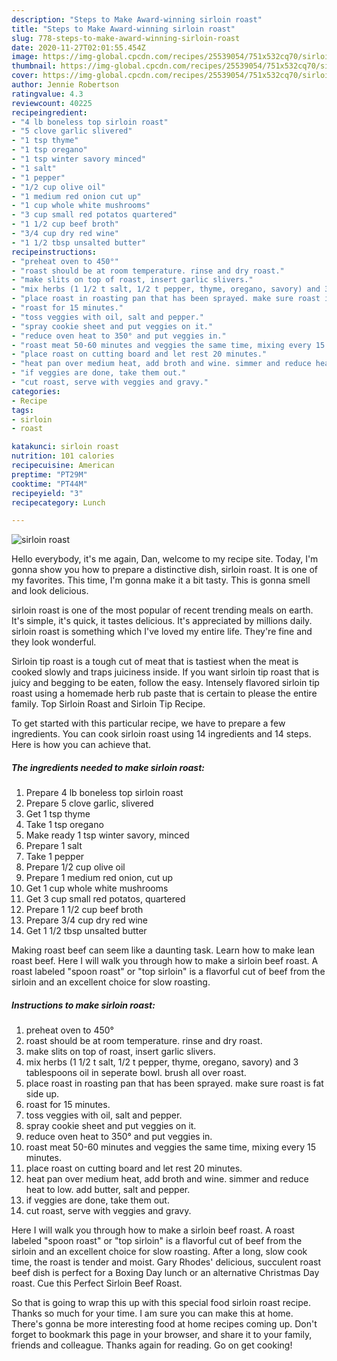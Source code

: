 ```yaml
---
description: "Steps to Make Award-winning sirloin roast"
title: "Steps to Make Award-winning sirloin roast"
slug: 778-steps-to-make-award-winning-sirloin-roast
date: 2020-11-27T02:01:55.454Z
image: https://img-global.cpcdn.com/recipes/25539054/751x532cq70/sirloin-roast-recipe-main-photo.jpg
thumbnail: https://img-global.cpcdn.com/recipes/25539054/751x532cq70/sirloin-roast-recipe-main-photo.jpg
cover: https://img-global.cpcdn.com/recipes/25539054/751x532cq70/sirloin-roast-recipe-main-photo.jpg
author: Jennie Robertson
ratingvalue: 4.3
reviewcount: 40225
recipeingredient:
- "4 lb boneless top sirloin roast"
- "5 clove garlic slivered"
- "1 tsp thyme"
- "1 tsp oregano"
- "1 tsp winter savory minced"
- "1 salt"
- "1 pepper"
- "1/2 cup olive oil"
- "1 medium red onion cut up"
- "1 cup whole white mushrooms"
- "3 cup small red potatos quartered"
- "1 1/2 cup beef broth"
- "3/4 cup dry red wine"
- "1 1/2 tbsp unsalted butter"
recipeinstructions:
- "preheat oven to 450°"
- "roast should be at room temperature. rinse and dry roast."
- "make slits on top of roast, insert garlic slivers."
- "mix herbs (1 1/2 t salt, 1/2 t pepper, thyme, oregano, savory) and 3 tablespoons oil in seperate bowl. brush all over roast."
- "place roast in roasting pan that has been sprayed. make sure roast is fat side up."
- "roast for 15 minutes."
- "toss veggies with oil, salt and pepper."
- "spray cookie sheet and put veggies on it."
- "reduce oven heat to 350° and put veggies in."
- "roast meat 50-60 minutes and veggies the same time, mixing every 15 minutes."
- "place roast on cutting board and let rest 20 minutes."
- "heat pan over medium heat, add broth and wine. simmer and reduce heat to low. add butter, salt and pepper."
- "if veggies are done, take them out."
- "cut roast, serve with veggies and gravy."
categories:
- Recipe
tags:
- sirloin
- roast

katakunci: sirloin roast 
nutrition: 101 calories
recipecuisine: American
preptime: "PT29M"
cooktime: "PT44M"
recipeyield: "3"
recipecategory: Lunch

---
```



![sirloin roast](https://img-global.cpcdn.com/recipes/25539054/751x532cq70/sirloin-roast-recipe-main-photo.jpg)

Hello everybody, it's me again, Dan, welcome to my recipe site. Today, I'm gonna show you how to prepare a distinctive dish, sirloin roast. It is one of my favorites. This time, I'm gonna make it a bit tasty. This is gonna smell and look delicious.

sirloin roast is one of the most popular of recent trending meals on earth. It's simple, it's quick, it tastes delicious. It's appreciated by millions daily. sirloin roast is something which I've loved my entire life. They're fine and they look wonderful.

Sirloin tip roast is a tough cut of meat that is tastiest when the meat is cooked slowly and traps juiciness inside. If you want sirloin tip roast that is juicy and begging to be eaten, follow the easy. Intensely flavored sirloin tip roast using a homemade herb rub paste that is certain to please the entire family. Top Sirloin Roast and Sirloin Tip Recipe.


To get started with this particular recipe, we have to prepare a few ingredients. You can cook sirloin roast using 14 ingredients and 14 steps. Here is how you can achieve that.

<!--inarticleads1-->

##### The ingredients needed to make sirloin roast:

1. Prepare 4 lb boneless top sirloin roast
1. Prepare 5 clove garlic, slivered
1. Get 1 tsp thyme
1. Take 1 tsp oregano
1. Make ready 1 tsp winter savory, minced
1. Prepare 1 salt
1. Take 1 pepper
1. Prepare 1/2 cup olive oil
1. Prepare 1 medium red onion, cut up
1. Get 1 cup whole white mushrooms
1. Get 3 cup small red potatos, quartered
1. Prepare 1 1/2 cup beef broth
1. Prepare 3/4 cup dry red wine
1. Get 1 1/2 tbsp unsalted butter


Making roast beef can seem like a daunting task. Learn how to make lean roast beef. Here I will walk you through how to make a sirloin beef roast. A roast labeled &#34;spoon roast&#34; or &#34;top sirloin&#34; is a flavorful cut of beef from the sirloin and an excellent choice for slow roasting. 

<!--inarticleads2-->

##### Instructions to make sirloin roast:

1. preheat oven to 450°
1. roast should be at room temperature. rinse and dry roast.
1. make slits on top of roast, insert garlic slivers.
1. mix herbs (1 1/2 t salt, 1/2 t pepper, thyme, oregano, savory) and 3 tablespoons oil in seperate bowl. brush all over roast.
1. place roast in roasting pan that has been sprayed. make sure roast is fat side up.
1. roast for 15 minutes.
1. toss veggies with oil, salt and pepper.
1. spray cookie sheet and put veggies on it.
1. reduce oven heat to 350° and put veggies in.
1. roast meat 50-60 minutes and veggies the same time, mixing every 15 minutes.
1. place roast on cutting board and let rest 20 minutes.
1. heat pan over medium heat, add broth and wine. simmer and reduce heat to low. add butter, salt and pepper.
1. if veggies are done, take them out.
1. cut roast, serve with veggies and gravy.


Here I will walk you through how to make a sirloin beef roast. A roast labeled &#34;spoon roast&#34; or &#34;top sirloin&#34; is a flavorful cut of beef from the sirloin and an excellent choice for slow roasting. After a long, slow cook time, the roast is tender and moist. Gary Rhodes&#39; delicious, succulent roast beef dish is perfect for a Boxing Day lunch or an alternative Christmas Day roast. Cue this Perfect Sirloin Beef Roast. 

So that is going to wrap this up with this special food sirloin roast recipe. Thanks so much for your time. I am sure you can make this at home. There's gonna be more interesting food at home recipes coming up. Don't forget to bookmark this page in your browser, and share it to your family, friends and colleague. Thanks again for reading. Go on get cooking!
